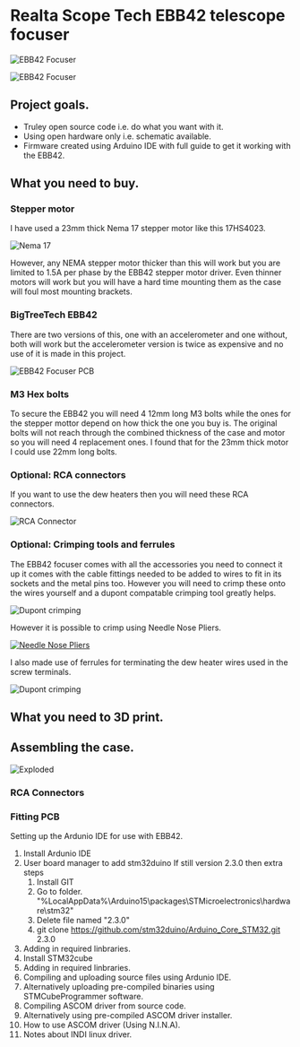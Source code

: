 # Realta Scope Tech EBB42 telescope focuser

![EBB42 Focuser](Guide/Images/SideB.png)

![EBB42 Focuser](Guide/Images/SideA.png)

## Project goals.

+ Truley open source code i.e. do what you want with it.
+ Using open hardware only i.e. schematic available.
+ Firmware created using Arduino IDE with full guide to get it working with the EBB42.

## What you need to buy.

### Stepper motor

I have used a 23mm thick Nema 17 stepper motor like this 17HS4023. 

![Nema 17](Guide/Images/17HS4023.png)

However, any NEMA stepper motor thicker than this will work but you are limited to 1.5A per phase by the EBB42 stepper motor driver. Even thinner motors will work but you will have a hard time mounting them as the case will foul most mounting brackets. 

### BigTreeTech EBB42 

There are two versions of this, one with an accelerometer and one without, both will work but the accelerometer version is twice as expensive and no use of it is made in this project. 

![EBB42 Focuser PCB](Guide/Images/PCB.png)

### M3 Hex bolts

To secure the EBB42 you will need 4 12mm long M3 bolts while the ones for the stepper mottor depend on how thick the one you buy is. The original bolts will not reach through the combined thickness of the case and motor so you will need 4 replacement ones. I found that for the 23mm thick motor I could use 22mm long bolts.  

### Optional: RCA connectors

If you want to use the dew heaters then you will need these RCA connectors.

![RCA Connector](Guide/Images/RCA_PANEL_MOUNT.png)

### Optional: Crimping tools and ferrules

The EBB42 focuser comes with all the accessories you need to connect it up it comes with the cable fittings needed to be added to wires to fit in its sockets and the metal pins too. However you will need to crimp these onto the wires yourself and a dupont compatable crimping tool greatly helps.

![Dupont crimping](Guide/Images/DuPontCrimping.png)

However it is possible to crimp using Needle Nose Pliers. 

[![Needle Nose Pliers](http://img.youtube.com/vi/JsoqBS1-k7M/0.jpg)](http://www.youtube.com/watch?v=JsoqBS1-k7M "Needle Nose Pliers")

I also made use of ferrules for terminating the dew heater wires used in the screw terminals.

![Dupont crimping](Guide/Images/FerruleCrimping.png)

## What you need to 3D print.

## Assembling the case.

![Exploded](Guide/Images/Exploded.png)

### RCA Connectors

### Fitting PCB

Setting up the Ardunio IDE for use with EBB42.
1. Install Ardunio IDE
2. User board manager to add stm32duino
  If still version 2.3.0 then extra steps
   1. Install GIT
   2. Go to folder. "%LocalAppData%\Arduino15\packages\STMicroelectronics\hardware\stm32"
   3. Delete file named "2.3.0"
   4. git clone https://github.com/stm32duino/Arduino_Core_STM32.git 2.3.0
3. Adding in required linbraries.
4. Install STM32cube
5. Adding in required linbraries.
6. Compiling and uploading source files using Ardunio IDE.
7. Alternatively uploading pre-compiled binaries using STMCubeProgrammer software.
8. Compiling ASCOM driver from source code.
9. Alternatively using pre-compiled ASCOM driver installer.
10. How to use ASCOM driver (Using N.I.N.A).
11. Notes about INDI linux driver.
